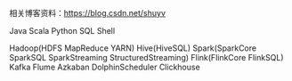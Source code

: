 相关博客资料：https://blog.csdn.net/shuyv

Java  Scala  Python  SQL  Shell

Hadoop(HDFS MapReduce YARN)
Hive(HiveSQL)
Spark(SparkCore SparkSQL SparkStreaming StructuredStreaming)
Flink(FlinkCore FlinkSQL)
Kafka Flume
Azkaban
DolphinScheduler
Clickhouse
